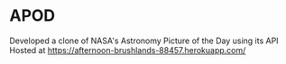 # APOD
Developed a clone of NASA's Astronomy Picture of the Day using its API 
Hosted at https://afternoon-brushlands-88457.herokuapp.com/
